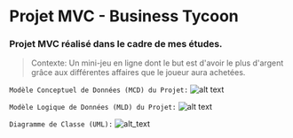 # Projet MVC - Business Tycoon

### Projet MVC réalisé dans le cadre de mes études. 
> Contexte: Un mini-jeu en ligne dont le but est d'avoir le plus d'argent grâce aux différentes affaires que le joueur aura achetées.


```Modèle Conceptuel de Données (MCD) du Projet:```
![alt text](https://i.ibb.co/YQgpQ0f/MCD.png)



```Modèle Logique de Données (MLD) du Projet:```
![alt text](https://i.ibb.co/Y2WYqM0/MLD.png)


```Diagramme de Classe (UML):```
![alt_text](https://i.ibb.co/NxR9yNc/UML.png)
